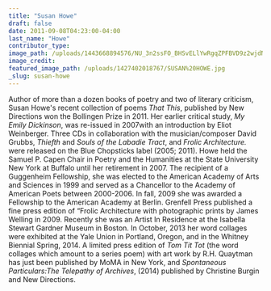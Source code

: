 ```yaml
---
title: "Susan Howe"
draft: false
date: 2011-09-08T04:23:00-04:00
last_name: "Howe"
contributor_type:
image_path: /uploads/1443668894576/NU_3n2ssFO_BHSvELlYwRgqZPFBVD9z2wjdNsvf0Zn_BdMD2H_gnQgE2Md7yy6tVYntwbY6P92CMsNqBGSryCbFd11EjWFzB%3Ds750
image_credit:
featured_image_path: /uploads/1427402018767/SUSAN%20HOWE.jpg
_slug: susan-howe
---
```


Author of more than a dozen books of poetry and two of literary criticism, Susan Howe's recent collection of poems _That This_, published by New Directions won the Bollingen Prize in 2011. Her earlier critical study, _My Emily Dickinson_, was re-issued in 2007with an introduction by Eliot Weinberger. Three CDs in collaboration with the musician/composer David Grubbs, _Thiefth_ and _Souls of the Labadie Tract_, and _Frolic Architecture._ were released on the Blue Chopsticks label (2005; 2011). Howe held the Samuel P. Capen Chair in Poetry and the Humanities at the State University New York at Buffalo until her retirement in 2007. The recipient of a Guggenheim Fellowship, she was elected to the American Academy of Arts and Sciences in 1999 and served as a Chancellor to the Academy of American Poets between 2000-2006. In fall, 2009 she was awarded a Fellowship to the American Academy at Berlin. Grenfell Press published a fine press edition of “Frolic Architecture with photographic prints by James Welling in 2009. Recently she was an Artist In Residence at the Isabella Stewart Gardner Museum in Boston. In October, 2013 her word collages were exhibited at the Yale Union in Portland, Oregon, and in the Whitney Biennial Spring, 2014. A limited press edition of _Tom Tit Tot_ (the word collages which amount to a series poem) with art work by R.H. Quaytman has just been published by MoMA in New York, and _Spontaneous Particulars:The Telepathy of Archives_, (2014) published by Christine Burgin and New Directions.

